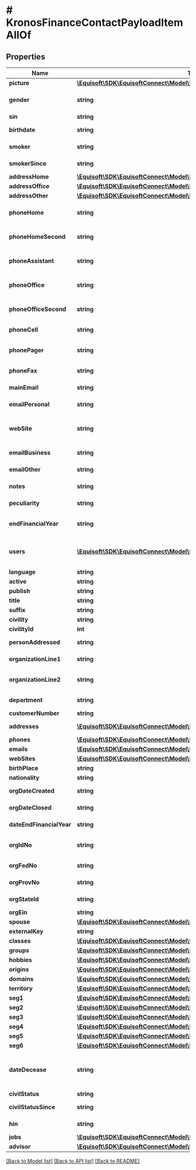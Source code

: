 # # KronosFinanceContactPayloadItemAllOf

## Properties

Name | Type | Description | Notes
------------ | ------------- | ------------- | -------------
**picture** | [**\Equisoft\SDK\EquisoftConnect\Model\LegacyContactPicture**](LegacyContactPicture.md) |  | [optional]
**gender** | **string** | Gender of the contact. Either MALE or FEMALE. | [optional]
**sin** | **string** | Sin of the contact. | [optional]
**birthdate** | **string** | Birthdate of the contact. | [optional]
**smoker** | **string** | Smoker status of the contact. | [optional]
**smokerSince** | **string** | Smoker status since date. | [optional]
**addressHome** | [**\Equisoft\SDK\EquisoftConnect\Model\LegacyContactAddress**](LegacyContactAddress.md) |  | [optional]
**addressOffice** | [**\Equisoft\SDK\EquisoftConnect\Model\LegacyContactAddress**](LegacyContactAddress.md) |  | [optional]
**addressOther** | [**\Equisoft\SDK\EquisoftConnect\Model\LegacyContactAddress**](LegacyContactAddress.md) |  | [optional]
**phoneHome** | **string** | Phone number of the contact at home. | [optional]
**phoneHomeSecond** | **string** | Second phone number of the contact at home. | [optional]
**phoneAssistant** | **string** | Assistant phone number of the contact. | [optional]
**phoneOffice** | **string** | Office phone number of the contact. | [optional]
**phoneOfficeSecond** | **string** | Second office phone number of the contact. | [optional]
**phoneCell** | **string** | Cell phone number of the contact. | [optional]
**phonePager** | **string** | Pager phone number of the contact. | [optional]
**phoneFax** | **string** | Fax phone number of the contact. | [optional]
**mainEmail** | **string** | Main email of the contact. | [optional]
**emailPersonal** | **string** | Personal email of the contact. | [optional]
**webSite** | **string** | Web Site URL. This represent the main website for the contact. | [optional]
**emailBusiness** | **string** | Business email of the contact. | [optional]
**emailOther** | **string** | Business email of the contact. | [optional]
**notes** | **string** | Notes of the contact. | [optional]
**peculiarity** | **string** | Peculiarity of the contact. | [optional]
**endFinancialYear** | **string** | End of the financial year (for organization). | [optional]
**users** | [**\Equisoft\SDK\EquisoftConnect\Model\LegacyUser[]**](LegacyUser.md) | Owner of the contact. By default use the current api user. | [optional]
**language** | **string** | Language. | [optional]
**active** | **string** | Active (boolean). | [optional]
**publish** | **string** | Publish (boolean). | [optional]
**title** | **string** | Title. | [optional]
**suffix** | **string** | Suffix. | [optional]
**civility** | **string** | Civility. | [optional]
**civilityId** | **int** | Civility id. | [optional]
**personAddressed** | **string** | Person Addressed (Correspondance). | [optional]
**organizationLine1** | **string** | Organization name (Correspondance). | [optional]
**organizationLine2** | **string** | Organization name - second line (Correspondance). | [optional]
**department** | **string** | Department (Correspondance). | [optional]
**customerNumber** | **string** | Customer Number. | [optional]
**addresses** | [**\Equisoft\SDK\EquisoftConnect\Model\LegacyContactAddress[]**](LegacyContactAddress.md) | Contact addresses. | [optional]
**phones** | [**\Equisoft\SDK\EquisoftConnect\Model\LegacyContactPhone[]**](LegacyContactPhone.md) | Contact phones. | [optional]
**emails** | [**\Equisoft\SDK\EquisoftConnect\Model\LegacyContactEmail[]**](LegacyContactEmail.md) | Contact emails. | [optional]
**webSites** | [**\Equisoft\SDK\EquisoftConnect\Model\LegacyContactWebSite[]**](LegacyContactWebSite.md) | Contact web sites. | [optional]
**birthPlace** | **string** | Birth Place. | [optional]
**nationality** | **string** | Nationality. | [optional]
**orgDateCreated** | **string** | Organization created date. | [optional]
**orgDateClosed** | **string** | Organization closed date. | [optional]
**dateEndFinancialYear** | **string** | Financial year end date. | [optional]
**orgIdNo** | **string** | Organization identification number. | [optional]
**orgFedNo** | **string** | Organization federal number. | [optional]
**orgProvNo** | **string** | Organization provincial number. | [optional]
**orgStateId** | **string** | Organization state identification | [optional]
**orgEin** | **string** | Organization EIN. | [optional]
**spouse** | [**\Equisoft\SDK\EquisoftConnect\Model\LegacyContactSpouseContactPayloadItem**](LegacyContactSpouseContactPayloadItem.md) |  | [optional]
**externalKey** | **string** | External key. | [optional]
**classes** | [**\Equisoft\SDK\EquisoftConnect\Model\LegacySystemLinkedValue[]**](LegacySystemLinkedValue.md) | Classes. | [optional]
**groups** | [**\Equisoft\SDK\EquisoftConnect\Model\LegacySystemLinkedValue[]**](LegacySystemLinkedValue.md) | Mailing groups. | [optional]
**hobbies** | [**\Equisoft\SDK\EquisoftConnect\Model\LegacySystemLinkedValue[]**](LegacySystemLinkedValue.md) | Hobbies. | [optional]
**origins** | [**\Equisoft\SDK\EquisoftConnect\Model\LegacySystemLinkedValue[]**](LegacySystemLinkedValue.md) | Origins. | [optional]
**domains** | [**\Equisoft\SDK\EquisoftConnect\Model\LegacySystemLinkedValue[]**](LegacySystemLinkedValue.md) | Activity domains. | [optional]
**territory** | [**\Equisoft\SDK\EquisoftConnect\Model\LegacySystemLinkedValue**](LegacySystemLinkedValue.md) |  | [optional]
**seg1** | [**\Equisoft\SDK\EquisoftConnect\Model\LegacySystemLinkedValue**](LegacySystemLinkedValue.md) |  | [optional]
**seg2** | [**\Equisoft\SDK\EquisoftConnect\Model\LegacySystemLinkedValue**](LegacySystemLinkedValue.md) |  | [optional]
**seg3** | [**\Equisoft\SDK\EquisoftConnect\Model\LegacySystemLinkedValue**](LegacySystemLinkedValue.md) |  | [optional]
**seg4** | [**\Equisoft\SDK\EquisoftConnect\Model\LegacySystemLinkedValue**](LegacySystemLinkedValue.md) |  | [optional]
**seg5** | [**\Equisoft\SDK\EquisoftConnect\Model\LegacySystemLinkedValue**](LegacySystemLinkedValue.md) |  | [optional]
**seg6** | [**\Equisoft\SDK\EquisoftConnect\Model\LegacySystemLinkedValue**](LegacySystemLinkedValue.md) |  | [optional]
**dateDecease** | **string** | Decease date for this contact. If the contact is alive, this value should be \&quot;\&quot;. | [optional]
**civilStatus** | **string** | Civil status. | [optional]
**civilStatusSince** | **string** | Date since civil status. | [optional]
**hin** | **string** | Health Insurance Number. | [optional]
**jobs** | [**\Equisoft\SDK\EquisoftConnect\Model\KronosFinanceJob[]**](KronosFinanceJob.md) | List of job. | [optional]
**advisor** | [**\Equisoft\SDK\EquisoftConnect\Model\LegacyUser**](LegacyUser.md) |  | [optional]

[[Back to Model list]](../../README.md#models) [[Back to API list]](../../README.md#endpoints) [[Back to README]](../../README.md)
